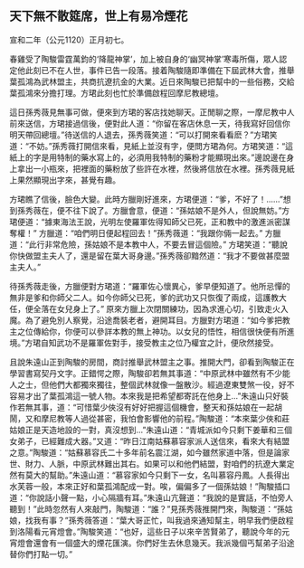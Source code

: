 ## 天下無不散筵席，世上有易冷煙花

宣和二年（公元1120）正月初七。

春雞受了陶駿雷霆萬鈞的‘降龍神掌’，加上被自身的‘幽冥神掌’寒毒所傷，眾人認定他此刻已不在人世，事件已告一段落。接着陶駿隨即準備在下屆武林大會，推舉葉孤鴻為武林盟主，共商抗遼抗金的大業。近日來陶駿已把幫中的一些俗務，交給葉孤鴻來分擔打理。方珺此刻也忙於準備啟程回摩尼教總壇。

這日孫秀薇見無事可做，便來到方珺的客店找她聊天。正閒聊之際，一摩尼教中人前來送信，方珺接過信後，便對此人道：“你留在客店休息一天，待我寫好回信你明天帶回總壇。”待送信的人退去，孫秀薇笑道：“可以打開來看看麽？”方珺笑道：“不妨。”孫秀薇打開信來看，見紙上並沒有字，便問方珺為何。方珺笑道：“這紙上的字是用特制的藥水寫上的，必須用我特制的藥粉才能顯現出來。”邊說邊在身上拿出一小瓶來，把裡面的藥粉放了些許在水裡，然後將信放在水裡。孫秀薇見紙上果然顯現出字來，甚覺有趣。

方珺瞧了信後，臉色大變。此時方臘剛好進來，方珺便道：“爹，不好了！......”想到孫秀薇在，便不往下說了。方臘會意，便道：“孫姑娘不是外人，但說無妨。”方珺便道：“據東海法王說，光明左使羅軍佐得知師父已死，正和教中的激進派密謀奪權！” 方臘道：“咱們明日便起程回去！”孫秀薇道：“我跟你倆一起去。” 方臘道：“此行非常危險，孫姑娘不是本教中人，不要去冒這個險。” 方珺笑道：“聽說你快做盟主夫人了，還是留在葉大哥身邊。”孫秀薇卻黯然道：“我才不要做甚麼盟主夫人。”

待孫秀薇走後，方臘便對方珺道：“羅軍佐心懷異心，爹早便知道了。他所忌憚的無非是爹和你師父二人。如今你師父已死，爹的武功又只恢復了兩成，這護教大任，便全落在女兒身上了。” 原來方臘上次閉關練功，因為求進心切，引致走火入魔。為了避免別人察覺，沿途喬裝老者，避開耳目。方臘對方珺道：“如今爹把教主之位傳給你，你便可以參詳本教的無上神功。以女兒的悟性，相信很快便有所進境。”方珺自知武功不是羅軍佐對手，接受教主之位乃權宜之計，便欣然接受。

且說朱遠山正到陶駿的房間，商討推舉武林盟主之事。推開大門，卻看到陶駿正在學習書寫契丹文字。正錯愕之際，陶駿卻若無其事道：“中原武林中雖然有不少能人之士，但他們大都獨來獨往，整個武林就像一盤散沙。經過遼東雙煞一役，好不容易才出了葉孤鴻這一號人物。本來我是把希望都寄託在他身上...”朱遠山只好裝作若無其事，道：“可惜葉少俠沒有好好把握這個機會，整天和孫姑娘在一起胡鬧，又和摩尼教等人過從甚密，我怕會影響他的前程。”陶駿道：“本來葉少俠和莊姑娘正是天造地設的一對，真沒想到...”朱遠山道：“青城派如今只剩下姜華和三個女弟子，已經難成大器。”又道：“昨日江南姑蘇慕容家派人送信來，看來大有結盟之意。”陶駿道：“姑蘇慕容氏二十多年前名震江湖，如今雖然家道中落，但是論家世、財力、人脈，中原武林難出其右。如果可以和他們結盟，對咱們的抗遼大業定然有莫大的幫助。”朱遠山道：“慕容家如今只剩下一女，名叫慕容丹鳳。人長得出水芙蓉一般，本來正好和葉孤鴻配成一對。唉，偏偏多了一個孫姑娘！”陶駿插口道：“你說話小聲一點，小心隔牆有耳。”朱遠山亢聲道：“我說的是實話，不怕旁人聽到！”此時忽然有人來敲門，陶駿道：“誰？”見孫秀薇推開門來，陶駿道：“孫姑娘，找我有事？”孫秀薇答道：“葉大哥正忙，叫我過來通知幫主，明早我們便啟程到洛陽看元宵燈會。”陶駿笑道：“也好，這些日子以來辛苦賢弟了，聽說今年的元宵燈會還會有一個盛大的煙花匯演。你們好生去休息幾天。我派幾個丐幫弟子沿途替你們打點一切。”

